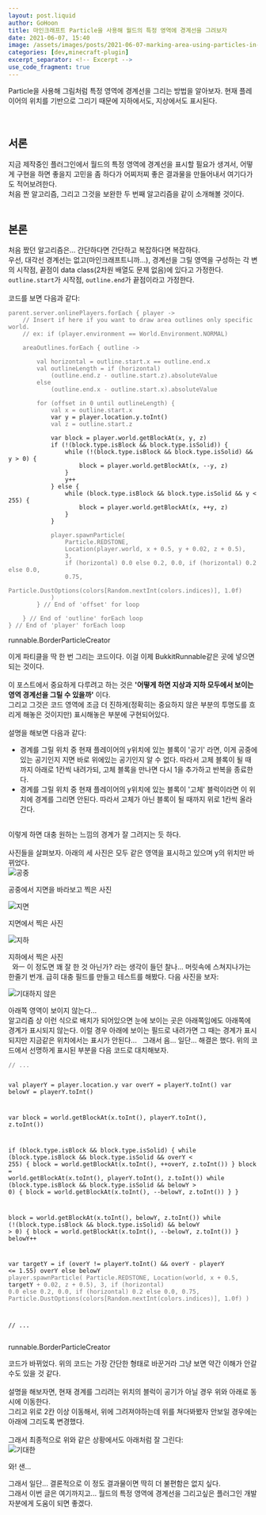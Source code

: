 ```yaml
---
layout: post.liquid
author: GoHoon
title: 마인크래프트 Particle을 사용해 월드의 특정 영역에 경계선을 그려보자
date: 2021-06-07, 15:40
image: /assets/images/posts/2021-06-07-marking-area-using-particles-in-mincraft-plugin/preview.png
categories: [dev,minecraft-plugin]
excerpt_separator: <!-- Excerpt -->
use_code_fragment: true
---
```

Particle을 사용해 그림처럼 특정 영역에 경계선을 그리는 방법을 알아보자. 현재 플레이어의 위치를 기반으로 그리기 때문에 지하에서도, 지상에서도 표시된다.   
<!-- Excerpt -->
&nbsp;   

## 서론
지금 제작중인 플러그인에서 월드의 특정 영역에 경계선을 표시할 필요가 생겨서, 어떻게 구현을 하면 좋을지 고민을 좀 하다가 어찌저찌 좋은 결과물을 만들어내서 여기다가도 적어보려한다.   
처음 짠 알고리즘, 그리고 그것을 보완한 두 번째 알고리즘을 같이 소개해볼 것이다.   
&nbsp;   

## 본론
처음 짰던 알고리즘은... 간단하다면 간단하고 복잡하다면 복잡하다.   
우선, 대각선 경계선는 없고(마인크래프트니까...), 경계선을 그릴 영역을 구성하는 각 변의 시작점, 끝점이 data class(2차원 배열도 문제 없음)에 있다고 가정한다.   
<code>outline.start</code>가 시작점, <code>outline.end</code>가 끝점이라고 가정한다.   
&nbsp;   
코드를 보면 다음과 같다:   
<pre><code class="language-kotlin"><span style="opacity: 0.6">parent.server.onlinePlayers.forEach { player ->
    // Insert if here if you want to draw area outlines only specific world.
    // ex: if (player.environment == World.Environment.NORMAL)
    
    areaOutlines.forEach { outline ->
        
        val horizontal = outline.start.x == outline.end.x
        val outlineLength = if (horizontal) 
            (outline.end.z - outline.start.z).absoluteValue
        else
            (outline.end.x - outline.start.x).absoluteValue
        
        for (offset in 0 until outlineLength) {
            val x = outline.start.x</span>
            var y = player.location.y.toInt()<span style="opacity: 0.6">
            val z = outline.start.z
</span>
            var block = player.world.getBlockAt(x, y, z)
            if (!(block.type.isBlock && block.type.isSolid)) {
                while (!(block.type.isBlock && block.type.isSolid) && y > 0) {
                    block = player.world.getBlockAt(x, --y, z)
                }
                y++
            } else {
                while (block.type.isBlock && block.type.isSolid && y < 255) {
                    block = player.world.getBlockAt(x, ++y, z)
                }
            }
<div style="opacity: 0.6">
            player.spawnParticle(
                Particle.REDSTONE,
                Location(player.world, x + 0.5, y + 0.02, z + 0.5),
                3,
                if (horizontal) 0.0 else 0.2, 0.0, if (horizontal) 0.2 else 0.0,
                0.75,
                Particle.DustOptions(colors[Random.nextInt(colors.indices)], 1.0f)
            )
        } // End of 'offset' for loop
        
    } // End of 'outline' forEach loop
} // End of 'player' forEach loop</div></code></pre>
<div class="code-fragment-name">runnable.BorderParticleCreator</div>

이게 파티클을 딱 한 번 그리는 코드이다. 이걸 이제 BukkitRunnable같은 곳에 넣으면 되는 것이다.   
&nbsp;   
이 포스트에서 중요하게 다루려고 하는 것은 **'어떻게 하면 지상과 지하 모두에서 보이는 영역 경계선을 그릴 수 있을까'** 이다.   
그리고 그것은 코드 영역에 조금 더 진하게(정확히는 중요하지 않은 부분의 투명도를 흐리게 해놓은 것이지만) 표시해놓은 부분에 구현되어있다.   
&nbsp;   
설명을 해보면 다음과 같다:   
- 경계를 그릴 위치 중 현재 플레이어의 y위치에 있는 블록이 '공기' 라면, 이게 공중에 있는 공기인지 지면 바로 위에있는 공기인지 알 수 없다. 따라서 고체 블록이 될 때까지 아래로 1칸씩 내려가되, 고체 블록을 만나면 다시 1을 추가하고 반복을 종료한다.
- 경계를 그릴 위치 중 현재 플레이어의 y위치에 있는 블록이 '고체' 블럭이라면 이 위치에 경계를 그리면 안된다. 따라서 고체가 아닌 블록이 될 때까지 위로 1칸씩 올라간다.   

&nbsp;   
이렇게 하면 대충 원하는 느낌의 경계가 잘 그려지는 듯 하다.   
&nbsp;   
사진들을 살펴보자. 아래의 세 사진은 모두 같은 영역을 표시하고 있으며 y의 위치만 바뀌었다.   
![공중](...image_base.../in_air.png)
<div class="image-description">공중에서 지면을 바라보고 찍은 사진</div>

![지면](...image_base.../on_ground.png)
<div class="image-description">지면에서 찍은 사진</div>

![지하](...image_base.../under_ground.png)
<div class="image-description">지하에서 찍은 사진</div>
&nbsp;   
와ㅡ 이 정도면 꽤 잘 한 것 아닌가? 라는 생각이 들던 찰나... 머릿속에 스쳐지나가는 한줄기 번개.   
급히 대충 필드를 만들고 테스트를 해봤다.   
다음 사진을 보자:   

![기대하지 않은](...image_base.../unexpected.png)
<div class="image-description">아래쪽 영역이 보이지 않는다...</div>
알고리즘 상 이런 식으로 배치가 되어있으면 눈에 보이는 곳은 아래쪽임에도 아래쪽에 경계가 표시되지 않는다.   
이럴 경우 아래에 보이는 필드로 내려가면 그 때는 경계가 표시되지만 지금같은 위치에서는 표시가 안된다...   
&nbsp;   
그래서 음... 일단... 해결은 했다.   
위의 코드에서 선명하게 표시된 부분을 다음 코드로 대치해보자.   
<pre><code class="language-kotlin"><span style="opacity: 0.6">// ...</span>

val playerY = player.location.y
var overY = playerY.toInt()
var belowY = playerY.toInt()

var block = world.getBlockAt(x.toInt(), playerY.toInt(), z.toInt())

if (block.type.isBlock && block.type.isSolid) {
    while (block.type.isBlock && block.type.isSolid && overY < 255) {
        block = world.getBlockAt(x.toInt(), ++overY, z.toInt())
    }
    block = world.getBlockAt(x.toInt(), playerY.toInt(), z.toInt())
    while (block.type.isBlock && block.type.isSolid && belowY > 0) {
        block = world.getBlockAt(x.toInt(), --belowY, z.toInt())
    }
}

block = world.getBlockAt(x.toInt(), belowY, z.toInt())
while (!(block.type.isBlock && block.type.isSolid) && belowY > 0) {
    block = world.getBlockAt(x.toInt(), --belowY, z.toInt())
}
belowY++

var targetY = if (overY != playerY.toInt() && overY - playerY <= 1.55) overY else belowY
<span style="opacity: 0.6">
player.spawnParticle(
    Particle.REDSTONE,
    Location(world, x + 0.5,</span> targetY <span style="opacity: 0.6">+ 0.02, z + 0.5),
    3,
    if (horizontal) 0.0 else 0.2, 0.0, if (horizontal) 0.2 else 0.0,
    0.75,
    Particle.DustOptions(colors[Random.nextInt(colors.indices)], 1.0f)
)

// ... </span></code></pre>
<div class="code-fragment-name">runnable.BorderParticleCreator</div>

코드가 바뀌었다. 위의 코드는 가장 간단한 형태로 바꾼거라 그냥 보면 약간 이해가 안갈 수도 있을 것 같다.   
&nbsp;   
설명을 해보자면, 현재 경계를 그리려는 위치의 블럭이 공기가 아닐 경우 위와 아래로 동시에 이동한다.   
그리고 위로 2칸 이상 이동해서, 위에 그려져야하는데 위를 쳐다봐봤자 안보일 경우에는 아래에 그리도록 변경했다.   
&nbsp;   
그래서 최종적으로 위와 같은 상황에서도 아래처럼 잘 그린다:   
![기대한](...image_base.../expected.png)
<div class="image-description">와! 샌...</div>

그래서 일단... 결론적으로 이 정도 결과물이면 딱히 더 불편함은 없지 싶다.   
그래서 이번 글은 여기까지고... 월드의 특정 영역에 경계선을 그리고싶은 플러그인 개발자분에게 도움이 되면 좋겠다.
